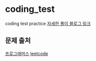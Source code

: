 # coding_test
coding test practice
[자세한 풀이 블로그 링크](https://velog.io/@jooniorp/posts)
## 문제 출처
[프로그래머스](https://school.programmers.co.kr/learn/challenges?order=recent&levels=2&languages=python3)
[leetcode](https://leetcode.com/)
